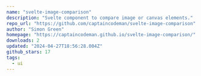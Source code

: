```yaml
---
name: "svelte-image-comparison"
description: "Svelte component to compare image or canvas elements."
repo_url: "https://github.com/captaincodeman/svelte-image-comparison"
author: "Simon Green"
homepage: "https://captaincodeman.github.io/svelte-image-comparison/"
downloads: 2
updated: "2024-04-27T18:56:28.004Z"
github_stars: 17
tags: 
  - ui
---
```

